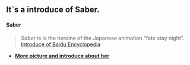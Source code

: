 ## It`s a introduce of Saber.
#### Saber

>*Saber* is  is the heroine of the Japanese animation "fate stay night".
[Introduce of Baidu Encyclopedia](https://baike.baidu.com/item/%E9%98%BF%E5%B0%94%E6%89%98%E8%8E%89%E9%9B%85%C2%B7%E6%BD%98%E5%BE%B7%E6%8B%89%E8%B4%A1/10430732?fromtitle=SABER&fromid=19954634&fr=aladdin)


* [**More picture and introduce about her**](/Extension.md)
